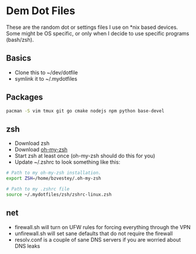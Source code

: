 # Dem Dot Files
These are the random dot or settings files I use on \*nix based devices.  Some
might be OS specific, or only when I decide to use specific programs (bash/zsh).

## Basics
* Clone this to ~/dev/dotfile
* symlink it to ~/.mydotfiles

## Packages

```sh
pacman -S vim tmux git go cmake nodejs npm python base-devel
```

## zsh
* Download zsh
* Download [oh-my-zsh](https://github.com/robbyrussell/oh-my-zsh)
* Start zsh at least once (oh-my-zsh should do this for you)
* Update ~/.zshrc to look something like this:
```sh
# Path to my oh-my-zsh installation.
export ZSH=/home/bzvestey/.oh-my-zsh

# Path to my .zshrc file
source ~/.mydotfiles/zsh/zshrc-linux.zsh
```

## net
* firewall.sh will turn on UFW rules for forcing everything through the VPN
* unfirewall.sh will set sane defaults that do not require the firewall
* resolv.conf is a couple of sane DNS servers if you are worried about DNS leaks
